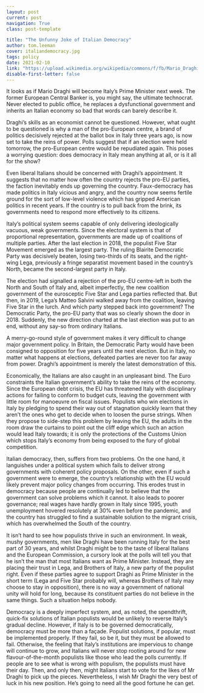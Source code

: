 ```yaml
---
layout: post
current: post
navigation: True
class: post-template

title: "The Unfunny Joke of Italian Democracy"
author: tom.leeman
cover: italiandemocracy.jpg
tags: policy
date: 2021-02-10
link: "https://upload.wikimedia.org/wikipedia/commons/f/fb/Mario_Draghi_World_Economic_Forum_2013.jpg"
disable-first-letter: false
---
```

<p>It looks as if Mario Draghi will become Italy’s Prime Minister next week. The former European Central Banker is, you might say, the ultimate technocrat. Never elected to public office, he replaces a dysfunctional government and inherits an Italian economy so bad that words can barely describe it.</p><p>Draghi’s skills as an economist cannot be questioned. However, what ought to be questioned is why a man of the pro-European centre, a brand of politics decisively rejected at the ballot box in Italy three years ago, is now set to take the reins of power. Polls suggest that if an election were held tomorrow, the pro-European centre would be repudiated again. This poses a worrying question: does democracy in Italy mean anything at all, or is it all for the show?</p><p>Even liberal Italians should be concerned with Draghi’s appointment. It suggests that no matter how often the country rejects the pro-EU parties, the faction inevitably ends up governing the country. Faux-democracy has made politics in Italy vicious and angry, and the country now seems fertile ground for the sort of low-level violence which has gripped American politics in recent years. If the country is to pull back from the brink, its governments need to respond more effectively to its citizens.</p><p>Italy’s political system seems capable of only delivering ideologically vacuous, weak governments. Since the electoral system is that of proportional representation, governments are made up of coalitions of multiple parties. After the last election in 2018, the populist Five Star Movement emerged as the largest party. The ruling Blairite Democratic Party was decisively beaten, losing two-thirds of its seats, and the right-wing Lega, previously a fringe separatist movement based in the country’s North, became the second-largest party in Italy.</p><p>The election had signalled a rejection of the pro-EU centre-left in both the North and South of Italy and, albeit imperfectly, the new coalition government of the eurosceptic Five Star and Lega parties reflected that. But then, in 2019, Lega’s Matteo Salvini walked away from the coalition, leaving Five Star in the lurch. And which party stepped back into government? The Democratic Party, the pro-EU party that was so clearly shown the door in 2018. Suddenly, the new direction charted at the last election was put to an end, without any say-so from ordinary Italians.</p><p>A merry-go-round style of government makes it very difficult to change major government policy. In Britain, the Democratic Party would have been consigned to opposition for five years until the next election. But in Italy, no matter what happens at elections, defeated parties are never too far away from power. Draghi’s appointment is merely the latest demonstration of this.</p><p>Economically, the Italians are also caught in an unpleasant bind. The Euro constraints the Italian government’s ability to take the reins of the economy. Since the European debt crisis, the EU has threatened Italy with disciplinary actions for failing to conform to budget cuts, leaving the government with little room for manoeuvre on fiscal issues. Populists who win elections in Italy by pledging to spend their way out of stagnation quickly learn that they aren’t the ones who get to decide when to loosen the purse strings. When they propose to side-step this problem by leaving the EU, the adults in the room draw the curtains to point out the cliff edge which such an action would lead Italy towards; it is only the protections of the Customs Union which stops Italy’s economy from being exposed to the fury of global competition.</p><p>Italian democracy, then, suffers from two problems. On the one hand, it languishes under a political system which fails to deliver strong governments with coherent policy proposals. On the other, even if such a government were to emerge, the country’s relationship with the EU would likely prevent major policy changes from occurring. This erodes trust in democracy because people are continually led to believe that the government can solve problems which it cannot. It also leads to poorer governance; real wages have hardly grown in Italy since 1995, youth unemployment hovered resolutely at 30% even before the pandemic, and the country has struggled to find a sustainable solution to the migrant crisis, which has overwhelmed the South of the country.</p><p>It isn’t hard to see how populists thrive in such an environment. In weak, mushy governments, men like Draghi have been running Italy for the best part of 30 years, and whilst Draghi might be to the taste of liberal Italians and the European Commission, a cursory look at the polls will tell you that he isn’t the man that most Italians want as Prime Minister. Instead, they are placing their trust in Lega, and Brothers of Italy, a new party of the populist right. Even if these parties agree to support Draghi as Prime Minister in the short term (Lega and Five Star probably will, whereas Brothers of Italy may choose to stay in opposition), there is no way a government of national unity will hold for long, because its constituent parties do not believe in the same things. Such a situation helps nobody.</p><p>Democracy is a deeply imperfect system, and, as noted, the spendthrift, quick-fix solutions of Italian populists would be unlikely to reverse Italy’s gradual decline. However, if Italy is to be governed democratically, democracy must be more than a façade. Populist solutions, if popular, must be implemented properly. If they fail, so be it, but they must be allowed to fail. Otherwise, the feeling that Italy’s institutions are impervious to change will continue to grow, and Italians will never stop rooting around for new flavour-of-the-month populists like those who lead the polls currently. If people are to see what is wrong with populism, the populists must have their day. Then, and only then, might Italians start to vote for the likes of Mr Draghi to pick up the pieces. Nevertheless, I wish Mr Draghi the very best of luck in his new position. He’s going to need all the good fortune he can get.</p>